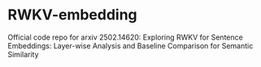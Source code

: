 # RWKV-embedding
Official code repo for arxiv 2502.14620: Exploring RWKV for Sentence Embeddings: Layer-wise Analysis and Baseline   Comparison for Semantic Similarity
